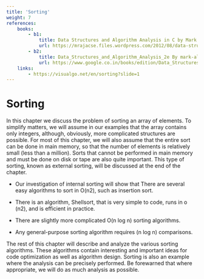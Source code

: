 ```yaml
---
title: 'Sorting'
weight: 7
references:
    books:
        - b1:
            title: Data Structures and Algorithm Analysis in C by Mark Allen Weiss 
            url: https://mrajacse.files.wordpress.com/2012/08/data-structures-and-algorithm-analysis-in-c-mark-allen-weiss.pdf
        - b2:
            title: Data_Structures_and_Algorithm_Analysis_2e By mark-allen-weiss
            url: https://www.google.co.in/books/edition/Data_Structures_and_Algorithm_Analysis_i/83RWbPynhkgC?hl=en&gbpv=1
    links:
        - https://visualgo.net/en/sorting?slide=1
---
```



# Sorting

In this chapter we discuss the problem of sorting an array of elements. To simplify matters, we will assume in our examples that the array contains only integers, although, obviously, more complicated structures are possible. For most of this chapter, we will also assume that the entire sort can be done in main memory, so that the number of elements is relatively small (less than a million). Sorts that cannot be performed in main memory and must be done on disk or tape are also quite important. This type of sorting, known as external sorting, will be discussed at the end of the chapter.

- Our investigation of internal sorting will show that There are several easy algorithms to sort in O(n2), such as insertion sort.

- There is an algorithm, Shellsort, that is very simple to code, runs in o (n2), and is efficient in practice.

- There are slightly more complicated O(n log n) sorting algorithms.

- Any general-purpose sorting algorithm requires (n log n) comparisons.

The rest of this chapter will describe and analyze the various sorting algorithms. These algorithms contain interesting and important ideas for code optimization as well as algorithm design. Sorting is also an example where the analysis can be precisely performed. Be forewarned that where appropriate, we will do as much analysis as possible.

